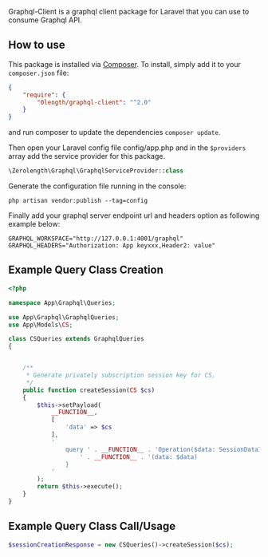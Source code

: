 Graphql-Client is a graphql client package for Laravel that you can use to consume Graphql API.

## How to use

This package is installed via [Composer](http://getcomposer.org/). To install, simply add it
to your `composer.json` file:

```json
{
    "require": {
        "0length/graphql-client": "^2.0"
    }
}
```

and run composer to update the dependencies `composer update`.

Then open your Laravel config file config/app.php and in the `$providers` array add the service provider for this package.

```php
\Zerolength\Graphql\GraphqlServiceProvider::class
```

Generate the configuration file running in the console:
```
php artisan vendor:publish --tag=config
```

Finally add your graphql server endpoint url and headers option as following example below:

```
GRAPHQL_WORKSPACE="http://127.0.0.1:4001/graphql"
GRAPHQL_HEADERS="Authorization: App keyxxx,Header2: value"
```

## Example Query Class Creation
```php
<?php

namespace App\Graphql\Queries;

use App\Graphql\GraphqlQueries;
use App\Models\CS;

class CSQueries extends GraphqlQueries
{


    /**
     * Generate privately subscription session key for CS.
     */
    public function createSession(CS $cs)
    {
        $this->setPayload(
            __FUNCTION__,
            [
                'data' => $cs
            ],
            '
                query ' . __FUNCTION__ . 'Operation($data: SessionDataInput!){
                    ' . __FUNCTION__ . '(data: $data)
                }
            '
        );
        return $this->execute();
    }
}
```

## Example Query Class Call/Usage

```php
$sessionCreationResponse = new CSQueries()->createSession($cs);
```

